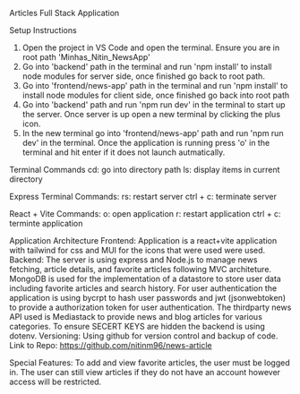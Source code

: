 Articles Full Stack Application

Setup Instructions

1. Open the project in VS Code and open the terminal. Ensure you are in root path 'Minhas_Nitin_NewsApp'
2. Go into 'backend' path in the terminal and run 'npm install' to install node modules for server side, once finished go back to root path.
3. Go into 'frontend/news-app' path in the terminal and run 'npm install' to install node modules for client side, once finished go back into root path
4. Go into 'backend' path and run 'npm run dev' in the terminal to start up the server. Once server is up open a new terminal by clicking the plus icon.
5. In the new terminal go into 'frontend/news-app' path and run 'npm run dev' in the terminal. Once the application is running press 'o' in the terminal and hit enter if it does not launch autmatically.

Terminal Commands
cd: go into directory path
ls: display items in current directory

Express Terminal Commands:
rs: restart server
ctrl + c: terminate server

React + Vite Commands:
o: open application
r: restart application
ctrl + c: terminte application

Application Architecture
Frontend: Application is a react+vite application with tailwind for css and MUI for the icons that were used were used.
Backend: The server is using express and Node.js to manage news fetching, article details, and favorite articles following MVC architeture. MongoDB is used for the implementation of a datastore to store user data including favorite articles and search history. For user authentication the application is using bycrpt to hash user passwords and jwt (jsonwebtoken) to provide a authorization token for user authentication. The thirdparty news API used is Mediastack to provide news and blog articles for various categories. To ensure SECERT KEYS are hidden the backend is using dotenv.
Versioning: Using github for version control and backup of code.
Link to Repo: https://github.com/nitinm96/news-article

Special Features:
To add and view favorite articles, the user must be logged in. The user can still view articles if they do not have an account however access will be restricted.
